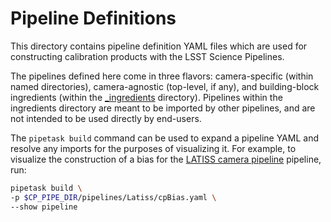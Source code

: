 # Pipeline Definitions

This directory contains pipeline definition YAML files which are used for constructing calibration products with the LSST Science Pipelines.

The pipelines defined here come in three flavors: camera-specific (within named directories), camera-agnostic (top-level, if any), and building-block ingredients (within the [\_ingredients](_ingredients) directory).
Pipelines within the ingredients directory are meant to be imported by other pipelines, and are not intended to be used directly by end-users.

The `pipetask build` command can be used to expand a pipeline YAML and resolve any imports for the purposes of visualizing it.
For example, to visualize the construction of a bias for the [LATISS camera pipeline](https://github.com/lsst/cp_pipe/blob/main/pipelines/Latiss/cpBias.yaml) pipeline, run:

```bash
pipetask build \
-p $CP_PIPE_DIR/pipelines/Latiss/cpBias.yaml \
--show pipeline
```
